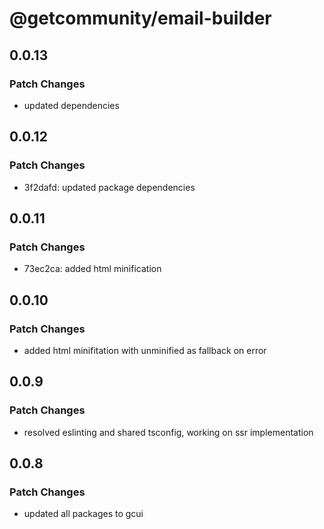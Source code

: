 # @getcommunity/email-builder

## 0.0.13

### Patch Changes

- updated dependencies

## 0.0.12

### Patch Changes

- 3f2dafd: updated package dependencies

## 0.0.11

### Patch Changes

- 73ec2ca: added html minification

## 0.0.10

### Patch Changes

- added html minifitation with unminified as fallback on error

## 0.0.9

### Patch Changes

- resolved eslinting and shared tsconfig, working on ssr implementation

## 0.0.8

### Patch Changes

- updated all packages to gcui
